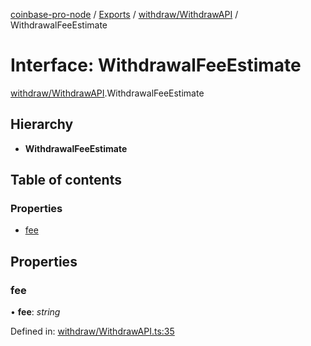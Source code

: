 [coinbase-pro-node](../README.md) / [Exports](../modules.md) / [withdraw/WithdrawAPI](../modules/withdraw_withdrawapi.md) / WithdrawalFeeEstimate

# Interface: WithdrawalFeeEstimate

[withdraw/WithdrawAPI](../modules/withdraw_withdrawapi.md).WithdrawalFeeEstimate

## Hierarchy

* **WithdrawalFeeEstimate**

## Table of contents

### Properties

- [fee](withdraw_withdrawapi.withdrawalfeeestimate.md#fee)

## Properties

### fee

• **fee**: *string*

Defined in: [withdraw/WithdrawAPI.ts:35](https://github.com/bennycode/coinbase-pro-node/blob/004782e/src/withdraw/WithdrawAPI.ts#L35)
